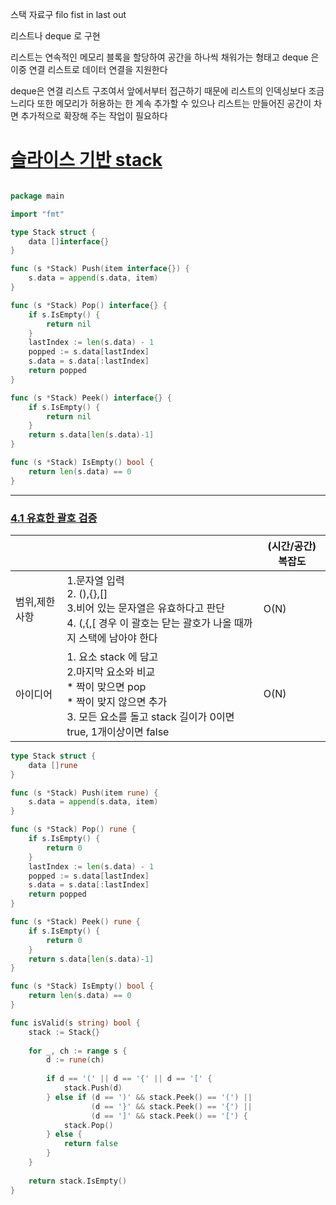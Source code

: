 


스택 자료구
filo
fist in last out


리스트나 deque 로 구현


리스트는 연속적인 메모리 블록을 할당하여 공간을 하나씩 채워가는 형태고
deque 은 이중 연결 리스트로 데이터 연결을 지원한다

deque은 연결 리스트 구조여서 앞에서부터 접근하기 때문에 리스트의 인덱싱보다 조금 느리다
또한 메모리가 허용하는 한 계속 추가할 수 있으나 리스트는 만들어진 공간이 차면 추가적으로 확장해 주는 작업이 필요하다

# [슬라이스 기반 stack](https://replit.com/@gwiyeomgo/stack#main.go)
```go

package main

import "fmt"

type Stack struct {
    data []interface{}
}

func (s *Stack) Push(item interface{}) {
    s.data = append(s.data, item)
}

func (s *Stack) Pop() interface{} {
    if s.IsEmpty() {
        return nil
    }
    lastIndex := len(s.data) - 1
    popped := s.data[lastIndex]
    s.data = s.data[:lastIndex]
    return popped
}

func (s *Stack) Peek() interface{} {
    if s.IsEmpty() {
        return nil
    }
    return s.data[len(s.data)-1]
}

func (s *Stack) IsEmpty() bool {
    return len(s.data) == 0
}

```

___
### [4.1 유효한 괄호 검증](https://leetcode.com/problems/valid-parentheses/)

|                |                                                                                                                                      | (시간/공간)복잡도 |
|:----------------|--------------------------------------------------------------------------------------------------------------------------------------|------------|
|범위,제한사항| 1.문자열 입력 <br/> 2. (),{},[] <br/> 3.비어 있는 문자열은 유효하다고 판단  <br/> 4. (,{,[ 경우 이 괄호는 닫는 괄호가 나올 때까지 스택에 남아야 한다                             |    O(N)        |
|아이디어| 1. 요소 stack 에 담고  <br/> 2.마지막 요소와 비교   <br/> * 짝이 맞으면 pop  <br/> * 짝이 맞지 않으면 추가  <br/> 3. 모든 요소를 돌고 stack 길이가 0이면 true, 1개이상이면 false | O(N)       |

```go
type Stack struct {
    data []rune
}

func (s *Stack) Push(item rune) {
    s.data = append(s.data, item)
}

func (s *Stack) Pop() rune {
    if s.IsEmpty() {
        return 0
    }
    lastIndex := len(s.data) - 1
    popped := s.data[lastIndex]
    s.data = s.data[:lastIndex]
    return popped
}

func (s *Stack) Peek() rune {
    if s.IsEmpty() {
        return 0
    }
    return s.data[len(s.data)-1]
}

func (s *Stack) IsEmpty() bool {
    return len(s.data) == 0
}

func isValid(s string) bool {
    stack := Stack{}
    
    for _, ch := range s {
        d := rune(ch)
        
        if d == '(' || d == '{' || d == '[' {
            stack.Push(d)
        } else if (d == ')' && stack.Peek() == '(') ||
                  (d == '}' && stack.Peek() == '{') ||
                  (d == ']' && stack.Peek() == '[') {
            stack.Pop()
        } else {
            return false
        }
    }
  
    return stack.IsEmpty()
}

```